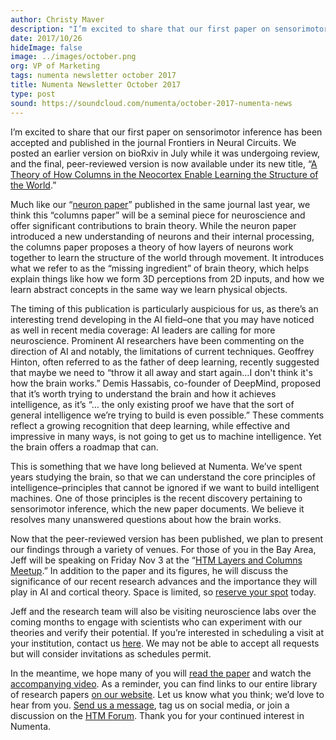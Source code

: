 ```yaml
---
author: Christy Maver
description: "I’m excited to share that our first paper on sensorimotor inference has been accepted and published in the journal Frontiers in Neural Circuits. We posted an earlier version on bioRxiv in July while it was undergoing review, and the final, peer-reviewed version is now available under its new title, “A Theory of How Columns in the Neocortex Enable Learning the Structure of the World.”"
date: 2017/10/26
hideImage: false
image: ../images/october.png
org: VP of Marketing
tags: numenta newsletter october 2017
title: Numenta Newsletter October 2017
type: post
sound: https://soundcloud.com/numenta/october-2017-numenta-news
---
```


I’m excited to share that our first paper on sensorimotor inference has been accepted and published in the journal Frontiers in Neural Circuits. We posted an earlier version on bioRxiv in July while it was undergoing review, and the final, peer-reviewed version is now available under its new title, “[A Theory of How Columns in the Neocortex Enable Learning the Structure of the World](https://doi.org/10.3389/fncir.2017.00081).”

Much like our “[neuron paper](/resources/papers/why-neurons-have-thousands-of-synapses-theory-of-sequence-memory-in-neocortex/)” published in the same journal last year, we think this “columns paper” will be a seminal piece for neuroscience and offer significant contributions to brain theory.  While the neuron paper introduced a new understanding of neurons and their internal processing, the columns paper proposes a theory of how layers of neurons work together to learn the structure of the world through movement. It introduces what we refer to as the “missing ingredient” of brain theory, which helps explain things like how we form 3D perceptions from 2D inputs, and how we learn abstract concepts in the same way we learn physical objects.

The timing of this publication is particularly auspicious for us, as there’s an interesting trend developing in the AI field–one that you may have noticed as well in recent media coverage: AI leaders are calling for more neuroscience.  Prominent AI researchers have been commenting on the direction of AI and notably, the limitations of current techniques.  Geoffrey Hinton, often referred to as the father of deep learning, recently suggested that maybe we need to “throw it all away and start again…I don't think it's how the brain works.” Demis Hassabis, co-founder of DeepMind, proposed that it’s worth trying to understand the brain and how it achieves intelligence, as it’s “… the only existing proof we have that the sort of general intelligence we’re trying to build is even possible.” These comments reflect a growing recognition that deep learning, while effective and impressive in many ways, is not going to get us to machine intelligence. Yet the brain offers a roadmap that can.

This is something that we have long believed at Numenta.  We’ve spent years studying the brain, so that we can understand the core principles of intelligence–principles that cannot be ignored if we want to build intelligent machines.  One of those principles is the recent discovery pertaining to sensorimotor inference, which the new paper documents. We believe it resolves many unanswered questions about how the brain works.  

Now that the peer-reviewed version has been published, we plan to present our findings through a variety of venues. For those of you in the Bay Area, Jeff will be speaking on Friday Nov 3 at the “[HTM Layers and Columns Meetup](/company/events/2017/11/03/HTM-Meetup/).”  In addition to the paper and its figures, he will discuss the significance of our recent research advances and the importance they will play in AI and cortical theory.  Space is limited, so [reserve your spot](https://www.meetup.com/numenta/events/243501858/) today.

Jeff and the research team will also be visiting neuroscience labs over the coming months to engage with scientists who can experiment with our theories and verify their potential.  If you’re interested in scheduling a visit at your institution, contact us [here](mailto:postmaster@numenta.com). We may not be able to accept all requests but will consider invitations as schedules permit.

In the meantime, we hope many of you will [read the paper](/resources/papers/a-theory-of-how-columns-in-the-neocortex-enable-learning-the-structure-of-the-world/) and watch the [accompanying video](https://youtu.be/BvJJn9VS4rk).  As a reminder, you can find links to our entire library of research papers [on our website](/resources/papers/). Let us know what you think; we’d love to hear from you.  [Send us a message](/contact/), tag us on social media, or join a discussion on the [HTM Forum](https://discourse.numenta.org/). Thank you for your continued interest in Numenta.
